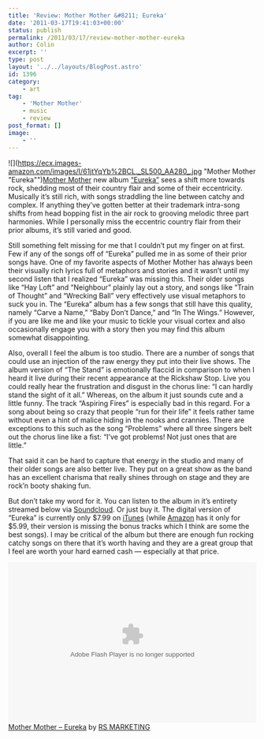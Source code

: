 ```yaml
---
title: 'Review: Mother Mother &#8211; Eureka'
date: '2011-03-17T19:41:03+00:00'
status: publish
permalink: /2011/03/17/review-mother-mother-eureka
author: Colin
excerpt: ''
type: post
layout: '../../layouts/BlogPost.astro'
id: 1396
category:
    - art
tag:
    - 'Mother Mother'
    - music
    - review
post_format: []
image:
    - ''
---
```

[](https://mothermothersite.com/)![](https://ecx.images-amazon.com/images/I/61jtYqYb%2BCL._SL500_AA280_.jpg "Mother Mother "Eureka"")[Mother Mother](https://mothermothersite.com/) new album [“Eureka”](https://itunes.apple.com/us/album/eureka/id424106602) sees a shift more towards rock, shedding most of their country flair and some of their eccentricity. Musically it’s still rich, with songs straddling the line between catchy and complex. If anything they’ve gotten better at their trademark intra-song shifts from head bopping fist in the air rock to grooving melodic three part harmonies. While I personally miss the eccentric country flair from their prior albums, it’s still varied and good.

Still something felt missing for me that I couldn’t put my finger on at first. Few if any of the songs off of “Eureka” pulled me in as some of their prior songs have. One of my favorite aspects of Mother Mother has always been their visually rich lyrics full of metaphors and stories and it wasn’t until my second listen that I realized “Eureka” was missing this. Their older songs like “Hay Loft” and “Neighbour” plainly lay out a story, and songs like “Train of Thought” and “Wrecking Ball” very effectively use visual metaphors to suck you in. The “Eureka” album has a few songs that still have this quality, namely “Carve a Name,” “Baby Don’t Dance,” and “In The Wings.” However, if you are like me and like your music to tickle your visual cortex and also occasionally engage you with a story then you may find this album somewhat disappointing.

Also, overall I feel the album is too studio. There are a number of songs that could use an injection of the raw energy they put into their live shows. The album version of “The Stand” is emotionally flaccid in comparison to when I heard it live during their recent appearance at the Rickshaw Stop. Live you could really hear the frustration and disgust in the chorus line: “I can hardly stand the sight of it all.” Whereas, on the album it just sounds cute and a little funny. The track “Aspiring Fires” is especially bad in this regard. For a song about being so crazy that people “run for their life” it feels rather tame without even a hint of malice hiding in the nooks and crannies. There are exceptions to this such as the song “Problems” where all three singers belt out the chorus line like a fist: “I’ve got problems! Not just ones that are little.”

That said it can be hard to capture that energy in the studio and many of their older songs are also better live. They put on a great show as the band has an excellent charisma that really shines through on stage and they are rock’n booty shaking fun.

But don’t take my word for it. You can listen to the album in it’s entirety streamed below via [Soundcloud](https://soundcloud.com/rock-steady/sets/mother-mother-eureka). Or just buy it. The digital version of “Eureka” is currently only $7.99 on [iTunes](https://itunes.apple.com/us/album/eureka/id424106602) (while [Amazon](https://www.amazon.com/Eureka/dp/B004QGS3BM/ref=ntt_mus_ep_dpi_2) has it only for $5.99, their version is missing the bonus tracks which I think are some the best songs). I may be critical of the album but there are enough fun rocking catchy songs on there that it’s worth having and they are a great group that I feel are worth your hard earned cash — especially at that price.

<object height="325" width="100%"><param name="movie" value="https://player.soundcloud.com/player.swf?url=http%3A%2F%2Fapi.soundcloud.com%2Fplaylists%2F475823"></param><param name="allowscriptaccess" value="always"></param><embed allowscriptaccess="always" height="325" src="https://player.soundcloud.com/player.swf?url=http%3A%2F%2Fapi.soundcloud.com%2Fplaylists%2F475823" type="application/x-shockwave-flash" width="100%"></embed></object> <span>[Mother Mother – Eureka](https://soundcloud.com/rock-steady/sets/mother-mother-eureka) by [RS MARKETING](https://soundcloud.com/rock-steady)</span>